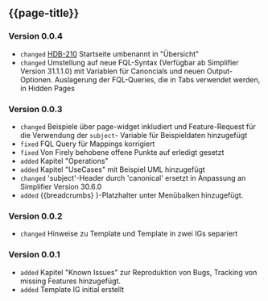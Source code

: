 ## {{page-title}}

### Version 0.0.4
* `changed` [HDB-210](https://hl7germany.atlassian.net/issues/HDB-210) Startseite umbenannt in "Übersicht"
* `changed` Umstellung auf neue FQL-Syntax (Verfügbar ab Simplifier Version 31.1.1.0) mit Variablen für Canoncials und neuen Output-Optionen. Auslagerung der FQL-Queries, die in Tabs verwendet werden, in Hidden Pages

### Version 0.0.3
* `changed` Beispiele über page-widget inkludiert und Feature-Request für die Verwendung der `subject`- Variable für Beispieldaten hinzugefügt
* `fixed` FQL Query für Mappings korrigiert
* `fixed` Von Firely behobene offene Punkte auf erledigt gesetzt
* `added` Kapitel "Operations"
* `added` Kapitel "UseCases" mit Beispiel UML hinzugefügt
* `changed` 'subject'-Header durch 'canonical' ersetzt in Anpassung an Simplifier Version 30.6.0
* `added` {{breadcrumbs} }-Platzhalter unter Menübalken hinzugefügt.

### Version 0.0.2
* `changed` Hinweise zu Template und Template in zwei IGs separiert

### Version 0.0.1 
* `added` Kapitel "Known Issues" zur Reproduktion von Bugs, Tracking von missing Features hinzugefügt.
* `added` Template IG initial erstellt


